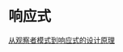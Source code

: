 <!--
 * @Author: tangdaoyong
 * @Date: 2021-02-05 15:14:45
 * @LastEditors: tangdaoyong
 * @LastEditTime: 2021-02-05 15:15:46
 * @Description: 响应式
-->
# 响应式

[从观察者模式到响应式的设计原理](https://mp.weixin.qq.com/s?__biz=MzI2MjcxNTQ0Nw==&mid=2247489351&idx=1&sn=e2706d96e5f14b46d68ab67dff02e451&scene=21#wechat_redirect)